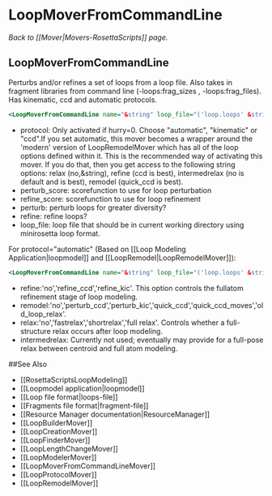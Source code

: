 # LoopMoverFromCommandLine
*Back to [[Mover|Movers-RosettaScripts]] page.*
## LoopMoverFromCommandLine

Perturbs and/or refines a set of loops from a loop file. Also takes in fragment libraries from command line (-loops:frag\_sizes , -loops:frag\_files). Has kinematic, ccd and automatic protocols.

```xml
<LoopMoverFromCommandLine name="&string" loop_file="('loop.loops' &string)" protocol="(ccd &string)" perturb_score="(score4L &string)" refine_score="(score12 &string)" perturb="(0 &bool)" refine="(1 &bool)"/>
```

-   protocol: Only activated if hurry=0. Choose "automatic", "kinematic" or "ccd".If you set automatic, this mover becomes a wrapper around the 'modern' version of LoopRemodelMover which has all of the loop options defined within it. This is the recommended way of activating this mover. If you do that, then you get access to the following string options: relax (no,&string), refine (ccd is best), intermedrelax (no is default and is best), remodel (quick\_ccd is best).
-   perturb\_score: scorefunction to use for loop perturbation
-   refine\_score: scorefunction to use for loop refinement
-   perturb: perturb loops for greater diversity?
-   refine: refine loops?
-   loop\_file: loop file that should be in current working directory using minirosetta loop format.

For protocol="automatic" (Based on [[Loop Modeling Application|loopmodel]] and [[LoopRemodel|LoopRemodelMover]]):

```xml
<LoopMoverFromCommandLine name="&string" loop_file="('loop.loops' &string)" protocol="automatic" perturb_score="(score4L &string)" refine_score="(score12 &string)" perturb="(0 &bool)" refine="(no &string)" remodel="(quick_ccd &string)" relax="(no, &string)" intermedrelax="(no &string)"/>
```

-   refine:'no','refine\_ccd','refine\_kic'. This option controls the fullatom refinement stage of loop modeling.
-   remodel:'no','perturb\_ccd','perturb\_kic','quick\_ccd','quick\_ccd\_moves','old\_loop\_relax'.
-   relax:'no','fastrelax','shortrelax','full relax'. Controls whether a full-structure relax occurs after loop modeling.
-   intermedrelax: Currently not used; eventually may provide for a full-pose relax between centroid and full atom modeling.


##See Also

* [[RosettaScriptsLoopModeling]]
* [[Loopmodel application|loopmodel]]
* [[Loop file format|loops-file]]
* [[Fragments file format|fragment-file]]
* [[Resource Manager documentation|ResourceManager]]
* [[LoopBuilderMover]]
* [[LoopCreationMover]]
* [[LoopFinderMover]]
* [[LoopLengthChangeMover]]
* [[LoopModelerMover]]
* [[LoopMoverFromCommandLineMover]]
* [[LoopProtocolMover]]
* [[LoopRemodelMover]]
